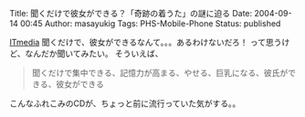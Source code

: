 Title: 聞くだけで彼女ができる？「奇跡の着うた」の謎に迫る
Date: 2004-09-14 00:45
Author: masayukig
Tags: PHS-Mobile-Phone
Status: published

[ITmedia](http://www.itmedia.co.jp/mobile/articles/0409/02/news048.html)
聞くだけで、彼女ができるなんて。。。あるわけないだろ！
って思うけど、なんだか聞いてみたい。
そういえば、

> 聞くだけで集中できる、記憶力が高まる、やせる、巨乳になる、彼氏ができる、彼女ができる

こんなふれこみのCDが、ちょっと前に流行っていた気がする。。
